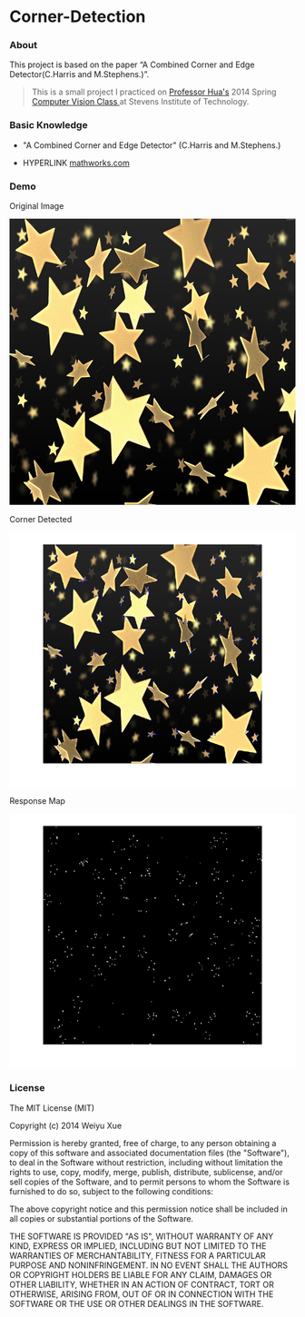 # Corner-Detection

### About

This project is based on the paper “A Combined Corner and Edge Detector(C.Harris and M.Stephens.)”.

> This is a small project I practiced on [Professor Hua's](http://www.cs.stevens.edu/~ghua/) 2014 Spring [Computer Vision Class ](http://www.cs.stevens.edu/~ghua/ghweb/Teaching/CS558Spring2014.htm) at Stevens Institute of Technology.

### Basic Knowledge

* "A Combined Corner and Edge Detector" (C.Harris and M.Stephens.)

* HYPERLINK [mathworks.com](http://www.mathworks.com)

### Demo

Original Image

![equation](https://github.com/wxue/Corner-Detection/blob/master/stars.jpg)

Corner Detected

![equation](https://github.com/wxue/Corner-Detection/blob/master/Detected.png)

Response Map

![equation](https://github.com/wxue/Corner-Detection/blob/master/ResponseMap.png)

### License

The MIT License (MIT)

Copyright (c) 2014 Weiyu Xue

Permission is hereby granted, free of charge, to any person obtaining a copy
of this software and associated documentation files (the "Software"), to deal
in the Software without restriction, including without limitation the rights
to use, copy, modify, merge, publish, distribute, sublicense, and/or sell
copies of the Software, and to permit persons to whom the Software is
furnished to do so, subject to the following conditions:

The above copyright notice and this permission notice shall be included in all
copies or substantial portions of the Software.

THE SOFTWARE IS PROVIDED "AS IS", WITHOUT WARRANTY OF ANY KIND, EXPRESS OR
IMPLIED, INCLUDING BUT NOT LIMITED TO THE WARRANTIES OF MERCHANTABILITY,
FITNESS FOR A PARTICULAR PURPOSE AND NONINFRINGEMENT. IN NO EVENT SHALL THE
AUTHORS OR COPYRIGHT HOLDERS BE LIABLE FOR ANY CLAIM, DAMAGES OR OTHER
LIABILITY, WHETHER IN AN ACTION OF CONTRACT, TORT OR OTHERWISE, ARISING FROM,
OUT OF OR IN CONNECTION WITH THE SOFTWARE OR THE USE OR OTHER DEALINGS IN THE
SOFTWARE.